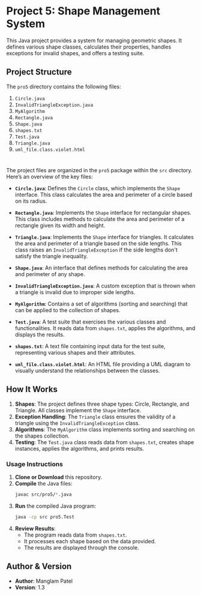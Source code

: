 # Project 5: Shape Management System

This Java project provides a system for managing geometric shapes. It defines various shape classes, calculates their properties, handles exceptions for invalid shapes, and offers a testing suite.

## Project Structure

The `pro5` directory contains the following files:

1. `Circle.java`
2. `InvalidTriangleException.java`
3. `MyAlgorithm`
4. `Rectangle.java`
5. `Shape.java`
6. `shapes.txt`
7. `Test.java`
8. `Triangle.java`
9. `uml_file.class.violet.html`

#

The project files are organized in the `pro5` package within the `src` directory. Here’s an overview of the key files:

- **`Circle.java`**: Defines the `Circle` class, which implements the `Shape` interface. This class calculates the area and perimeter of a circle based on its radius.
  
- **`Rectangle.java`**: Implements the `Shape` interface for rectangular shapes. This class includes methods to calculate the area and perimeter of a rectangle given its width and height.

- **`Triangle.java`**: Implements the `Shape` interface for triangles. It calculates the area and perimeter of a triangle based on the side lengths. This class raises an `InvalidTriangleException` if the side lengths don't satisfy the triangle inequality.

- **`Shape.java`**: An interface that defines methods for calculating the area and perimeter of any shape.

- **`InvalidTriangleException.java`**: A custom exception that is thrown when a triangle is invalid due to improper side lengths.

- **`MyAlgorithm`**: Contains a set of algorithms (sorting and searching) that can be applied to the collection of shapes.

- **`Test.java`**: A test suite that exercises the various classes and functionalities. It reads data from `shapes.txt`, applies the algorithms, and displays the results.

- **`shapes.txt`**: A text file containing input data for the test suite, representing various shapes and their attributes.

- **`uml_file.class.violet.html`**: An HTML file providing a UML diagram to visually understand the relationships between the classes.

## How It Works

1. **Shapes**: The project defines three shape types: Circle, Rectangle, and Triangle. All classes implement the `Shape` interface.
2. **Exception Handling**: The `Triangle` class ensures the validity of a triangle using the `InvalidTriangleException` class.
3. **Algorithms**: The `MyAlgorithm` class implements sorting and searching on the shapes collection.
4. **Testing**: The `Test.java` class reads data from `shapes.txt`, creates shape instances, applies the algorithms, and prints results.

### Usage Instructions

1. **Clone or Download** this repository.
2. **Compile** the Java files:
   ```bash
   javac src/pro5/*.java
   ```
3. **Run** the compiled Java program:
   ```bash
   java -cp src pro5.Test
   ```
4. **Review Results**:
   - The program reads data from `shapes.txt`.
   - It processes each shape based on the data provided.
   - The results are displayed through the console.

## Author & Version

- **Author**: Manglam Patel
- **Version**: 1.3
